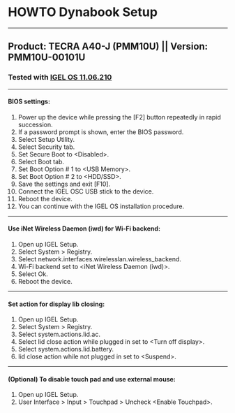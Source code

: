 # HOWTO Dynabook Setup

-----

## Product: TECRA A40-J (PMM10U) || Version: PMM10U-00101U

### Tested with [IGEL OS 11.06.210](https://www.igel.com/software-downloads/workspace-edition/)
-----

#### BIOS settings:

1. Power up the device while pressing the [F2] button repeatedly in rapid succession.
2. If a password prompt is shown, enter the BIOS password.
3. Select Setup Utility.
4. Select Security tab.
5. Set Secure Boot to \<Disabled>.
6. Select Boot tab.
7. Set Boot Option \# 1 to \<USB Memory>.
8. Set Boot Option \# 2 to \<HDD/SSD>.
9. Save the settings and exit [F10].
10. Connect the IGEL OSC USB stick to the device.
11. Reboot the device.
12. You can continue with the IGEL OS installation procedure.

-----

#### Use iNet Wireless Daemon (iwd) for Wi-Fi backend:

1. Open up IGEL Setup.
2. Select System > Registry.
3. Select network.interfaces.wirelesslan.wireless_backend.
4. Wi-Fi backend set to \<iNet Wireless Daemon (iwd)>.
5. Select Ok.
6. Reboot the device.

-----

#### Set action for display lib closing:

1. Open up IGEL Setup.
2. Select System > Registry.
3. Select system.actions.lid.ac.
4. Select lid close action while plugged in set to \<Turn off display>.
5. Select system.actions.lid.battery.
4. lid close action while not plugged in set to \<Suspend>.

-----

#### (Optional) To disable touch pad and use external mouse:

1. Open up IGEL Setup.
2. User Interface > Input > Touchpad > Uncheck \<Enable Touchpad>.
